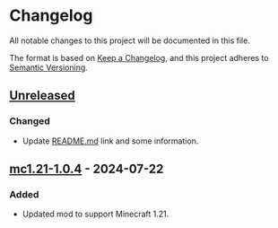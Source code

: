 # Changelog

All notable changes to this project will be documented in this file.

The format is based on [Keep a Changelog](https://keepachangelog.com/en/1.1.0/),
and this project adheres to [Semantic Versioning](https://semver.org/spec/v2.0.0.html).

## [Unreleased]

### Changed

- Update [README.md](https://github.com/wenwen357951/placeable-fabric/blob/main/README.md) link and some information.

## [mc1.21-1.0.4] - 2024-07-22

### Added

- Updated mod to support Minecraft 1.21.

[unreleased]: https://github.com/wenwen357951/placeable-fabric/compare/mc1.21-1.0.4...HEAD
[mc1.21-1.0.4]: https://github.com/wenwen357951/placeable-fabric/releases/tag/mc1.21-1.0.4
